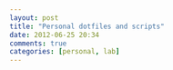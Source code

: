 ```yaml
---
layout: post
title: "Personal dotfiles and scripts"
date: 2012-06-25 20:34
comments: true
categories: [personal, lab]
---
```

